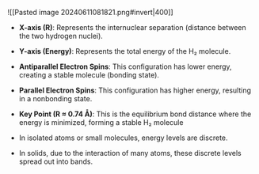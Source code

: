 ![[Pasted image 20240611081821.png#invert|400]]
- **X-axis (R)**: Represents the internuclear separation (distance between the two hydrogen nuclei).
- **Y-axis (Energy)**: Represents the total energy of the H₂ molecule.

- **Antiparallel Electron Spins**: This configuration has lower energy, creating a stable molecule (bonding state).
- **Parallel Electron Spins**: This configuration has higher energy, resulting in a nonbonding state.

- **Key Point (R ≈ 0.74 Å)**: This is the equilibrium bond distance where the energy is minimized, forming a stable H₂ molecule
- In isolated atoms or small molecules, energy levels are discrete.
- In solids, due to the interaction of many atoms, these discrete levels spread out into bands.
